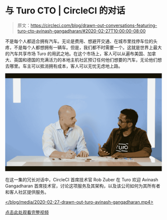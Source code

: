 # 与 Turo CTO | CircleCI 的对话

> 原文：<https://circleci.com/blog/drawn-out-conversations-featuring-turo-cto-avinash-gangadharan/#2020-02-27T10:00:00-08:00>

不是每个人都适合拥有汽车。无论是费用、想避开交通、在城市里找停车位的头疼，不是每个人都想拥有一辆车。但是，我们都不时需要一个。这就是世界上最大的汽车共享市场 Turo 的用武之地。在这个市场上，客人可以从遍布美国、加拿大、英国和德国的充满活力的本地主机社区预订任何他们想要的汽车，无论他们想去哪里。车主可以抵消拥有成本，客人可以无忧无虑地上路。

![Rob Zuber speaks to Avinash Gangadharan of Turo](img/9e6f66fd469dcbabd1996c45dfe52acd.png)

在这一集的冗长对话中，CircleCI 首席技术官 Rob Zuber 在 Turo 欢迎 Avinash Gangadharan 首席技术官，讨论这项服务及其架构，以及该公司如何为其所有者和客人社区提供服务。

 [</blog/media/2020-02-27-drawn-out-turo-avinash-gangadharan.mp4> ](https://youtu.be/XGT9SD58YOo)

[点击此处观看完整视频](https://youtu.be/XGT9SD58YOo)